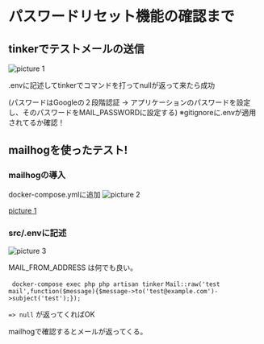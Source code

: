 # パスワードリセット機能の確認まで
## tinkerでテストメールの送信

![picture 1](../../images/c4a55358ce3a8fea4d6752eb044804ff9e514b26cf938f0ff501e64588c36b9b.png)

.envに記述してtinkerでコマンドを打ってnullが返って来たら成功

(パスワードはGoogleの２段階認証 -> アプリケーションのパスワードを設定し、そのパスワードをMAIL_PASSWORDに設定する)
※gitignoreに.envが適用されてるか確認！


## mailhogを使ったテスト!
### mailhogの導入
docker-compose.ymlに追加
![picture 2](../../images/6258f2836c505f54dfd88f4d9e61bada7f2ab2fcdd82952a91644a9208fe8596.png)


[picture 1](../../images/9c5b80d64aaec4b9361851ce6baf9c9a40683a90052fc40a6bba81c618725052.png)

### src/.envに記述
![picture 3](../../images/d617132488bb32cc8e035c66822b6249bef58932c573ac33cd700ef729c6fff1.png)

MAIL_FROM_ADDRESS は何でも良い。

` docker-compose exec php php artisan tinker`
`Mail::raw('test mail',function($message){$message->to('test@example.com')->subject('test');});`

`=> null`
が返ってくればOK

mailhogで確認するとメールが返ってくる。
